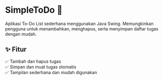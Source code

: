 # SimpleToDo 📝  
Aplikasi To-Do List sederhana menggunakan Java Swing. Memungkinkan pengguna untuk menambahkan, menghapus, serta menyimpan daftar tugas dengan mudah.  

## ✨ Fitur  
✅ Tambah dan hapus tugas  
✅ Simpan dan muat tugas otomatis  
✅ Tampilan sederhana dan mudah digunakan  
